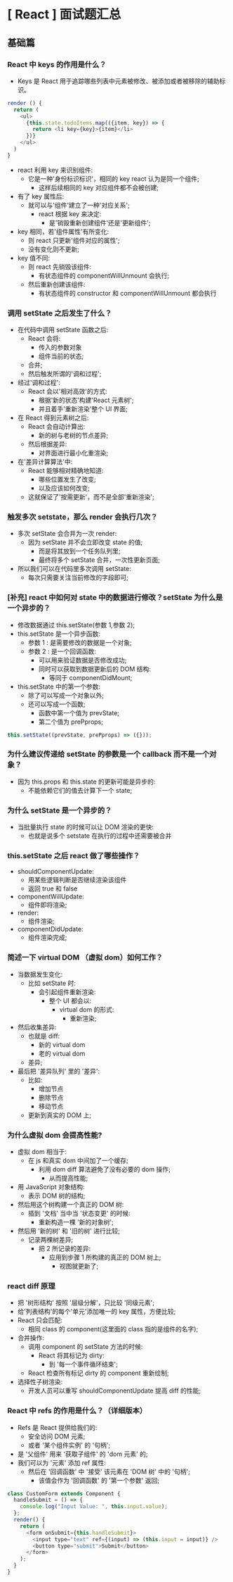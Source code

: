 # [ React ] 面试题汇总

## 基础篇

### React 中 keys 的作用是什么？

- Keys 是 React 用于追踪哪些列表中元素被修改、被添加或者被移除的辅助标识。

```js
render () {
  return (
    <ul>
      {this.state.todoItems.map(({item, key}) => {
        return <li key={key}>{item}</li>
      })}
    </ul>
  )
}
```

- react 利用 key 来识别组件:
  - 它是一种'身份标识标识'，相同的 key react 认为是同一个组件;
    - 这样后续相同的 key 对应组件都不会被创建;
- 有了 key 属性后:
  - 就可以与'组件'建立了一种'对应关系';
    - react 根据 key 来决定:
      - 是'销毁重新创建组件'还是'更新组件';
- key 相同，若'组件属性'有所变化:
  - 则 react 只更新'组件对应的属性';
  - 没有变化则不更新;
- key 值不同:
  - 则 react 先销毁该组件:
    - 有状态组件的 componentWillUnmount 会执行;
  - 然后重新创建该组件:
    - 有状态组件的 constructor 和 componentWillUnmount 都会执行

### 调用 setState 之后发生了什么？

- 在代码中调用 setState 函数之后:
  - React 会将:
    - 传入的参数对象
    - 组件当前的状态;
  - 合并;
  - 然后触发所谓的'调和过程';
- 经过'调和过程':
  - React 会以'相对高效'的方式:
    - 根据'新的状态'构建'React 元素树';
    - 并且着手'重新渲染'整个 UI 界面;
- 在 React 得到元素树之后:
  - React 会自动计算出:
    - 新的树与老树的节点差异;
  - 然后根据差异:
    - 对界面进行最小化重渲染;
- 在'差异计算算法'中:
  - React 能够相对精确地知道:
    - 哪些位置发生了改变;
    - 以及应该如何改变;
  - 这就保证了'按需更新'，而不是全部'重新渲染';

### 触发多次 setstate，那么 render 会执行几次？

- 多次 setState 会合并为一次 render:
  - 因为 setState 并不会立即改变 state 的值;
    - 而是将其放到一个任务队列里;
    - 最终将多个 setState 合并，一次性更新页面;
- 所以我们可以在代码里多次调用 setState:
  - 每次只需要关注当前修改的字段即可;

### [补充] react 中如何对 state 中的数据进行修改？setState 为什么是一个异步的？

- 修改数据通过 this.setState(参数 1,参数 2);
- this.setState 是一个异步函数:
  - 参数 1 : 是需要修改的数据是一个对象;
  - 参数 2 : 是一个回调函数:
    - 可以用来验证数据是否修改成功;
    - 同时可以获取到数据更新后的 DOM 结构:
      - 等同于 componentDidMount;
- this.setState 中的第一个参数:
  - 除了可以写成一个对象以外;
  - 还可以写成一个函数;
    - 函数中第一个值为 prevState;
    - 第二个值为 prePprops;

```js
this.setState((prevState, prePprops) => ({}));
```

### 为什么建议传递给 setState 的参数是一个 callback 而不是一个对象？

- 因为 this.props 和 this.state 的更新可能是异步的:
  - 不能依赖它们的值去计算下一个 state;

### 为什么 setState 是一个异步的？

- 当批量执行 state 的时候可以让 DOM 渲染的更快:
  - 也就是说多个 setstate 在执行的过程中还需要被合并

### this.setState 之后 react 做了哪些操作？

- shouldComponentUpdate:
  - 用某些逻辑判断是否继续渲染该组件
  - 返回 true 和 false
- componentWillUpdate:
  - 组件即将渲染;
- render:
  - 组件渲染;
- componentDidUpdate:
  - 组件渲染完成;

### 简述一下 virtual DOM （虚拟 dom）如何工作？

- 当数据发生变化:
  - 比如 setState 时:
    - 会引起组件重新渲染:
      - 整个 UI 都会以:
        - virtual dom 的形式:
          - 重新渲染;
- 然后收集差异:
  - 也就是 diff:
    - 新的 virtual dom
    - 老的 virtual dom
  - 差异;
- 最后把 '差异队列' 里的 '差异':
  - 比如:
    - 增加节点
    - 删除节点
    - 移动节点
  - 更新到真实的 DOM 上;

### 为什么虚拟 dom 会提高性能?

- 虚拟 dom 相当于:
  - 在 js 和真实 dom 中间加了一个缓存;
    - 利用 dom diff 算法避免了没有必要的 dom 操作;
      - 从而提高性能;
- 用 JavaScript 对象结构:
  - 表示 DOM 树的结构;
- 然后用这个树构建一个真正的 DOM 树:
  - 插到 '文档' 当中当 '状态变更' 的时候:
    - 重新构造一棵 '新的对象树';
- 然后用 '新的树' 和 '旧的树' 进行比较;
  - 记录两棵树差异;
    - 把 2 所记录的差异:
      - 应用到步骤 1 所构建的真正的 DOM 树上;
        - 视图就更新了;

### react diff 原理

- 把 '树形结构' 按照 '层级分解'，只比较 '同级元素';
- 给'列表结构'的每个'单元'添加唯一的 key 属性，方便比较;
- React 只会匹配:
  - 相同 class 的 component(这里面的 class 指的是组件的名字);
- 合并操作:
  - 调用 component 的 setState 方法的时候:
    - React 将其标记为 dirty:
      - 到 '每一个事件循环结束';
  - React 检查所有标记 dirty 的 component 重新绘制;
- 选择性子树渲染:
  - 开发人员可以重写 shouldComponentUpdate 提高 diff 的性能;

### React 中 refs 的作用是什么？（详细版本）

- Refs 是 React 提供给我们的:
  - 安全访问 DOM 元素;
  - 或者 '某个组件实例' 的 '句柄';
- 是 '父组件' 用来 '获取子组件' 的 'dom 元素' 的;
- 我们可以为 '元素' 添加 ref 属性:
  - 然后在 '回调函数' 中 '接受' 该元素在 'DOM 树' 中的 '句柄';
    - 该值会作为 '回调函数' 的 '第一个参数' 返回;

```js
class CustomForm extends Component {
  handleSubmit = () => {
    console.log("Input Value: ", this.input.value);
  };
  render() {
    return (
      <form onSubmit={this.handleSubmit}>
        <input type="text" ref={(input) => (this.input = input)} />
        <button type="submit">Submit</button>
      </form>
    );
  }
}
```
